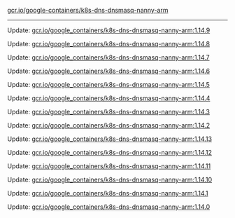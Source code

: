 [gcr.io/google-containers/k8s-dns-dnsmasq-nanny-arm](https://hub.docker.com/r/cruse/k8s-dns-dnsmasq-nanny-arm/tags/) 

----
Update: [gcr.io/google_containers/k8s-dns-dnsmasq-nanny-arm:1.14.9](https://hub.docker.com/r/cruse/k8s-dns-dnsmasq-nanny-arm/tags/)

Update: [gcr.io/google_containers/k8s-dns-dnsmasq-nanny-arm:1.14.8](https://hub.docker.com/r/cruse/k8s-dns-dnsmasq-nanny-arm/tags/)

Update: [gcr.io/google_containers/k8s-dns-dnsmasq-nanny-arm:1.14.7](https://hub.docker.com/r/cruse/k8s-dns-dnsmasq-nanny-arm/tags/)

Update: [gcr.io/google_containers/k8s-dns-dnsmasq-nanny-arm:1.14.6](https://hub.docker.com/r/cruse/k8s-dns-dnsmasq-nanny-arm/tags/)

Update: [gcr.io/google_containers/k8s-dns-dnsmasq-nanny-arm:1.14.5](https://hub.docker.com/r/cruse/k8s-dns-dnsmasq-nanny-arm/tags/)

Update: [gcr.io/google_containers/k8s-dns-dnsmasq-nanny-arm:1.14.4](https://hub.docker.com/r/cruse/k8s-dns-dnsmasq-nanny-arm/tags/)

Update: [gcr.io/google_containers/k8s-dns-dnsmasq-nanny-arm:1.14.3](https://hub.docker.com/r/cruse/k8s-dns-dnsmasq-nanny-arm/tags/)

Update: [gcr.io/google_containers/k8s-dns-dnsmasq-nanny-arm:1.14.2](https://hub.docker.com/r/cruse/k8s-dns-dnsmasq-nanny-arm/tags/)

Update: [gcr.io/google_containers/k8s-dns-dnsmasq-nanny-arm:1.14.13](https://hub.docker.com/r/cruse/k8s-dns-dnsmasq-nanny-arm/tags/)

Update: [gcr.io/google_containers/k8s-dns-dnsmasq-nanny-arm:1.14.12](https://hub.docker.com/r/cruse/k8s-dns-dnsmasq-nanny-arm/tags/)

Update: [gcr.io/google_containers/k8s-dns-dnsmasq-nanny-arm:1.14.11](https://hub.docker.com/r/cruse/k8s-dns-dnsmasq-nanny-arm/tags/)

Update: [gcr.io/google_containers/k8s-dns-dnsmasq-nanny-arm:1.14.10](https://hub.docker.com/r/cruse/k8s-dns-dnsmasq-nanny-arm/tags/)

Update: [gcr.io/google_containers/k8s-dns-dnsmasq-nanny-arm:1.14.1](https://hub.docker.com/r/cruse/k8s-dns-dnsmasq-nanny-arm/tags/)

Update: [gcr.io/google_containers/k8s-dns-dnsmasq-nanny-arm:1.14.0](https://hub.docker.com/r/cruse/k8s-dns-dnsmasq-nanny-arm/tags/)

